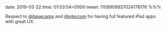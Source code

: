 date: 2019-03-22
time: 01:53:54+0000
tweet: 1108909637024178176
%%%

Respect to [@basecamp](https://twitter.com/basecamp) and [@intercom](https://twitter.com/intercom) for having full featured iPad apps with great UX.
